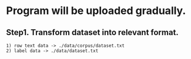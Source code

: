 # Program will be uploaded gradually.

## Step1. Transform dataset into relevant format. 
    1) row text data -> ./data/corpus/dataset.txt 
    2) label data -> ./data/dataset.txt
